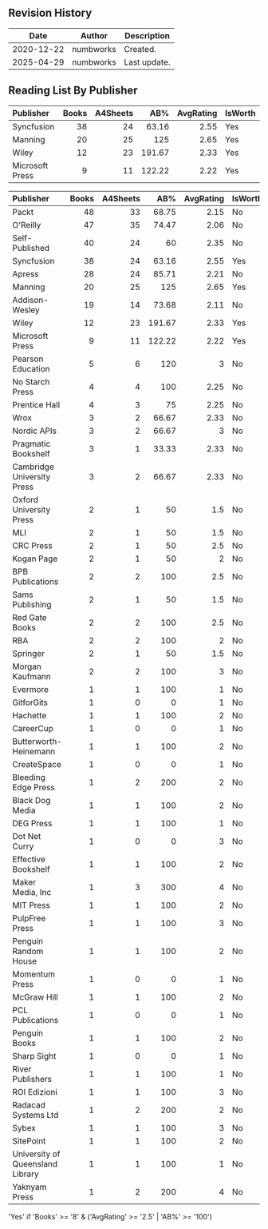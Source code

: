 ## Revision History

|Date|Author|Description|
|---|---|---|
|2020-12-22|numbworks|Created.|
|2025-04-29|numbworks|Last update.|

## Reading List By Publisher

| Publisher       |   Books |   A4Sheets |    AB% |   AvgRating | IsWorth   |
|:----------------|--------:|-----------:|-------:|------------:|:----------|
| Syncfusion      |      38 |         24 |  63.16 |        2.55 | Yes       |
| Manning         |      20 |         25 | 125    |        2.65 | Yes       |
| Wiley           |      12 |         23 | 191.67 |        2.33 | Yes       |
| Microsoft Press |       9 |         11 | 122.22 |        2.22 | Yes       |

| Publisher                        |   Books |   A4Sheets |    AB% |   AvgRating | IsWorth   |
|:---------------------------------|--------:|-----------:|-------:|------------:|:----------|
| Packt                            |      48 |         33 |  68.75 |        2.15 | No        |
| O'Reilly                         |      47 |         35 |  74.47 |        2.06 | No        |
| Self-Published                   |      40 |         24 |  60    |        2.35 | No        |
| Syncfusion                       |      38 |         24 |  63.16 |        2.55 | Yes       |
| Apress                           |      28 |         24 |  85.71 |        2.21 | No        |
| Manning                          |      20 |         25 | 125    |        2.65 | Yes       |
| Addison-Wesley                   |      19 |         14 |  73.68 |        2.11 | No        |
| Wiley                            |      12 |         23 | 191.67 |        2.33 | Yes       |
| Microsoft Press                  |       9 |         11 | 122.22 |        2.22 | Yes       |
| Pearson Education                |       5 |          6 | 120    |        3    | No        |
| No Starch Press                  |       4 |          4 | 100    |        2.25 | No        |
| Prentice Hall                    |       4 |          3 |  75    |        2.25 | No        |
| Wrox                             |       3 |          2 |  66.67 |        2.33 | No        |
| Nordic APIs                      |       3 |          2 |  66.67 |        3    | No        |
| Pragmatic Bookshelf              |       3 |          1 |  33.33 |        2.33 | No        |
| Cambridge University Press       |       3 |          2 |  66.67 |        2.33 | No        |
| Oxford University Press          |       2 |          1 |  50    |        1.5  | No        |
| MLI                              |       2 |          1 |  50    |        1.5  | No        |
| CRC Press                        |       2 |          1 |  50    |        2.5  | No        |
| Kogan Page                       |       2 |          1 |  50    |        2    | No        |
| BPB Publications                 |       2 |          2 | 100    |        2.5  | No        |
| Sams Publishing                  |       2 |          1 |  50    |        1.5  | No        |
| Red Gate Books                   |       2 |          2 | 100    |        2.5  | No        |
| RBA                              |       2 |          2 | 100    |        2    | No        |
| Springer                         |       2 |          1 |  50    |        1.5  | No        |
| Morgan Kaufmann                  |       2 |          2 | 100    |        3    | No        |
| Evermore                         |       1 |          1 | 100    |        1    | No        |
| GitforGits                       |       1 |          0 |   0    |        1    | No        |
| Hachette                         |       1 |          1 | 100    |        2    | No        |
| CareerCup                        |       1 |          0 |   0    |        1    | No        |
| Butterworth-Heinemann            |       1 |          1 | 100    |        2    | No        |
| CreateSpace                      |       1 |          0 |   0    |        1    | No        |
| Bleeding Edge Press              |       1 |          2 | 200    |        2    | No        |
| Black Dog Media                  |       1 |          1 | 100    |        2    | No        |
| DEG Press                        |       1 |          1 | 100    |        1    | No        |
| Dot Net Curry                    |       1 |          0 |   0    |        3    | No        |
| Effective Bookshelf              |       1 |          1 | 100    |        2    | No        |
| Maker Media, Inc                 |       1 |          3 | 300    |        4    | No        |
| MIT Press                        |       1 |          1 | 100    |        2    | No        |
| PulpFree Press                   |       1 |          1 | 100    |        3    | No        |
| Penguin Random House             |       1 |          1 | 100    |        2    | No        |
| Momentum Press                   |       1 |          0 |   0    |        1    | No        |
| McGraw Hill                      |       1 |          1 | 100    |        2    | No        |
| PCL Publications                 |       1 |          0 |   0    |        1    | No        |
| Penguin Books                    |       1 |          1 | 100    |        2    | No        |
| Sharp Sight                      |       1 |          0 |   0    |        1    | No        |
| River Publishers                 |       1 |          1 | 100    |        1    | No        |
| ROI Edizioni                     |       1 |          1 | 100    |        3    | No        |
| Radacad Systems Ltd              |       1 |          2 | 200    |        2    | No        |
| Sybex                            |       1 |          1 | 100    |        3    | No        |
| SitePoint                        |       1 |          1 | 100    |        2    | No        |
| University of Queensland Library |       1 |          1 | 100    |        1    | No        |
| Yaknyam Press                    |       1 |          2 | 200    |        4    | No        |

'Yes' if 'Books' >= '8' & ('AvgRating' >= '2.5' | 'AB%' >= '100')
